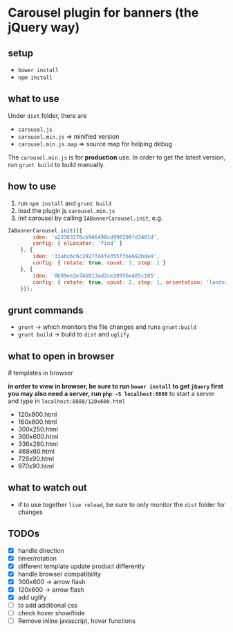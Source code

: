 # Carousel plugin for banners (the jQuery way)

## setup

* `bower install`
* `npm install`

## what to use

Under `dist` folder, there are

* `carousel.js`
* `carousel.min.js`         => minified version
* `carousel.min.js.map`     => source map for helping debug

The `carousel.min.js` is for **production** use. In order to get the latest version, run `grunt build` to build manually.

## how to use

1. run `npm install` and `grunt build`
2. load the plugin js `carousel.min.js`
3. init carousel by calling `IABannerCarousel.init`, e.g.

```js
IABannerCarousel.init([{
        iden: 'a23363276cb946490cd990200fd2401d',
        config: { elLocator: 'find' }
    }, {
        iden: '31abc6c6c2927fd4f4355ffbe692bde4',
        config: { rotate: true, count: 3, step: 1 }
    }, {
        iden: '8b99ee2e74b813ad2ce20956e485c105',
        config: { rotate: true, count: 2, step: 1, orientation: 'landscape' }
    }]);
```

## grunt commands

* `grunt` -> which monitors the file changes and runs `grunt:build`
* `grunt build` -> build to `dist` and `uglify`

## what to open in browser

*8* templates in browser

**in order to view in browser, be sure to run `bower install` to get `jQuery` first**
**you may also need a server, run `php -S localhost:8888`** to start a server and type in `localhost:8888/120x600.html`

* 120x600.html
* 160x600.html
* 300x250.html
* 300x600.html
* 336x280.html
* 468x60.html
* 728x90.html
* 970x90.html

## what to watch out

* if to use together `live reload`, be sure to only monitor the `dist` folder for changes

## TODOs

* [x] handle direction
* [x] timer/rotation
* [x] different template update product differently
* [x] handle browser compatibility
* [x] 300x600     -> arrow flash
* [x] 120x600     -> arrow flash
* [x] add uglify
* [ ] to add additional css
* [ ] check hover show/hide
* [ ] Remove inline javascript, hover functions
